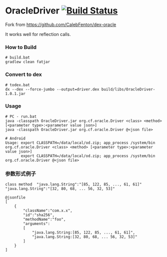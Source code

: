 # OracleDriver [![Build Status](https://travis-ci.org/acgmohu/OracleDriver.svg?branch=master)](https://travis-ci.org/acgmohu/OracleDriver)

Fork from https://github.com/CalebFenton/dex-oracle

It works well for reflection calls.



### How to Build

```
# build.bat
gradlew clean fatjar
```



### Convert to dex

```
# todex.bat
dx --dex --force-jumbo --output=driver.dex build/libs/OracleDriver-1.0.1.jar
```



### Usage

```
# PC - run.bat
java -classpath OracleDriver.jar org.cf.oracle.Driver <class> <method> [<parameter type>:<parameter value json>]
java -classpath OracleDriver.jar org.cf.oracle.Driver @<json file>

# Android
Usage: export CLASSPATH=/data/local/od.zip; app_process /system/bin org.cf.oracle.Driver <class> <method> [<parameter type>:<parameter value json>]
       export CLASSPATH=/data/local/od.zip; app_process /system/bin org.cf.oracle.Driver @<json file>
```



### 参数形式例子

```
class method  "java.lang.String":"[85, 122, 85, ..., 61, 61]" "java.lang.String":"[32, 80, 68, ... 56, 32, 53]"

@jsonfile
[
    {
        "className":"com.x.x",
        "id":"sha256",
        "methodName":"foo",
        "arguments":
        [
            "java.lang.String:[85, 122, 85, ..., 61, 61]",
            "java.lang.String:[32, 80, 68, ... 56, 32, 53]"
        ]
    }
]
```
